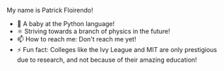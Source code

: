 My name is Patrick Floirendo!

- 🌱 A baby at the Python language!
- ⚛️ Striving towards a branch of physics in the future!
- 📫 How to reach me: Don't reach me yet!
- ⚡ Fun fact: Colleges like the Ivy League and MIT are only prestigious due to research, and not because of their amazing education!
